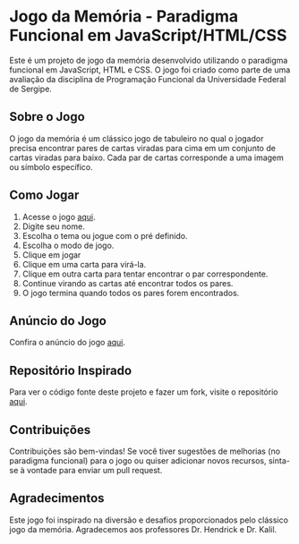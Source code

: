 # Jogo da Memória - Paradigma Funcional em JavaScript/HTML/CSS

Este é um projeto de jogo da memória desenvolvido utilizando o paradigma funcional em JavaScript, HTML e CSS. O jogo foi criado como parte de uma avaliação da disciplina de Programação Funcional da Universidade Federal de Sergipe.

## Sobre o Jogo

O jogo da memória é um clássico jogo de tabuleiro no qual o jogador precisa encontrar pares de cartas viradas para cima em um conjunto de cartas viradas para baixo. Cada par de cartas corresponde a uma imagem ou símbolo específico.

## Como Jogar

1. Acesse o jogo [aqui](https://memorygameufs.netlify.app/).
2. Digite seu nome.
3. Escolha o tema ou jogue com o pré definido.
4. Escolha o modo de jogo.
5. Clique em jogar 
6. Clique em uma carta para virá-la.
7. Clique em outra carta para tentar encontrar o par correspondente.
8. Continue virando as cartas até encontrar todos os pares.
9. O jogo termina quando todos os pares forem encontrados.

## Anúncio do Jogo

Confira o anúncio do jogo [aqui](https://youtube.com/shorts/ZMMMpefXACA?si=I1b6YHQlXK-fg25V).

## Repositório Inspirado

Para ver o código fonte deste projeto e fazer um fork, visite o repositório [aqui](https://github.com/manualdodev/memory-game).

## Contribuições

Contribuições são bem-vindas! Se você tiver sugestões de melhorias (no paradigma funcional) para o jogo ou quiser adicionar novos recursos, sinta-se à vontade para enviar um pull request.

## Agradecimentos

Este jogo foi inspirado na diversão e desafios proporcionados pelo clássico jogo da memória. Agradecemos aos professores Dr. Hendrick e Dr. Kalil.




